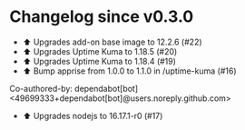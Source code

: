 # Changelog since v0.3.0
- ⬆️ Upgrades add-on base image to 12.2.6 (#22) 
- ⬆️ Upgrades Uptime Kuma to 1.18.5 (#20) 
- ⬆️ Upgrades Uptime Kuma to 1.18.4 (#19) 
- ⬆️ Bump apprise from 1.0.0 to 1.1.0 in /uptime-kuma (#16)

Co-authored-by: dependabot[bot] <49699333+dependabot[bot]@users.noreply.github.com> 
- ⬆️ Upgrades nodejs to 16.17.1-r0 (#17) 
